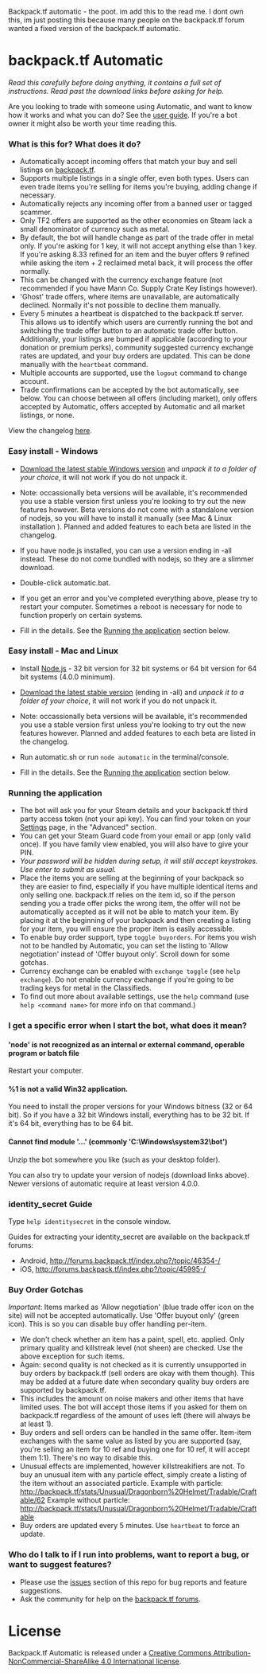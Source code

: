 Backpack.tf automatic - the poot.
im add this to the read me.
I dont own this, im just posting this because many people on the backpack.tf forum
wanted a fixed version of the backpack.tf automatic.






# backpack.tf Automatic #

*Read this carefully before doing anything, it contains a full set of instructions. Read past the download links before asking for help.*

Are you looking to trade with someone using Automatic, and want to know how it works and what you can do? See the [user guide](user-guide.md). If you're a bot owner it might also be worth your time reading this.

### What is this for? What does it do? ###

* Automatically accept incoming offers that match your buy and sell listings on [backpack.tf](http://backpack.tf).
* Supports multiple listings in a single offer, even both types. Users can even trade items you're selling for items you're buying, adding change if necessary.
* Automatically rejects any incoming offer from a banned user or tagged scammer.
* Only TF2 offers are supported as the other economies on Steam lack a small denominator of currency such as metal.
* By default, the bot will handle change as part of the trade offer in metal only. If you're asking for 1 key, it will not accept anything else than 1 key. If you're asking 8.33 refined for an item and the buyer offers 9 refined while asking the item + 2 reclaimed metal back, it will process the offer normally.
* This can be changed with the currency exchange feature (not recommended if you have Mann Co. Supply Crate Key listings however).
* 'Ghost' trade offers, where items are unavailable, are automatically declined. Normally it's not possible to decline them manually.
* Every 5 minutes a heartbeat is dispatched to the backpack.tf server. This allows us to identify which users are currently running the bot and switching the trade offer button to an automatic trade offer button. Additionally, your listings are bumped if applicable (according to your donation or premium perks), community suggested currency exchange rates are updated, and your buy orders are updated. This can be done manually with the `heartbeat` command.
* Multiple accounts are supported, use the `logout` command to change account.
* Trade confirmations can be accepted by the bot automatically, see below. You can choose between all offers (including market), only offers accepted by Automatic, offers accepted by Automatic and all market listings, or none.

View the changelog [here](CHANGELOG.md).

### Easy install - Windows ###
* [Download the latest stable Windows version](https://bitbucket.org/jessecar/backpack.tf-automatic/downloads/) and *unpack it to a folder of your choice*, it will not work if you do not unpack it.
* Note: occassionally beta versions will be available, it's recommended you use a stable version first unless you're looking to try out the new features however. Beta versions do not come with a standalone version of nodejs, so you will have to install it manually (see Mac & Linux installation ). Planned and added features to each beta are listed in the changelog.
* If you have node.js installed, you can use a version ending in -all instead. These do not come bundled with nodejs, so they are a slimmer download.
* Double-click automatic.bat.
* If you get an error and you've completed everything above, please try to restart your computer. Sometimes a reboot is necessary for node to function properly on certain systems.

* Fill in the details. See the [Running the application](#running-the-application) section below.

### Easy install - Mac and Linux ###
* Install [Node.js](https://nodejs.org/en/download/current/) - 32 bit version for 32 bit systems or 64 bit version for 64 bit systems (4.0.0 minimum).
* [Download the latest stable version](https://bitbucket.org/jessecar/backpack.tf-automatic/downloads) (ending in -all) and *unpack it to a folder of your choice*, it will not work if you do not unpack it.
* Note: occassionally beta versions will be available, it's recommended you use a stable version first unless you're looking to try out the new features however. Planned and added features to each beta are listed in the changelog.
* Run automatic.sh or run `node automatic` in the terminal/console.

* Fill in the details. See the [Running the application](#running-the-application) section below.

### Running the application ###

* The bot will ask you for your Steam details and your backpack.tf third party access token (not your api key). You can find your token on your [Settings](http://backpack.tf/settings) page, in the "Advanced" section.
* You can get your Steam Guard code from your email or app (only valid once). If you have family view enabled, you will also have to give your PIN.
* *Your password will be hidden during setup, it will still accept keystrokes. Use enter to submit as usual.*
* Place the items you are selling at the beginning of your backpack so they are easier to find, especially if you have multiple identical items and only selling one. backpack.tf relies on the item id, so if the person sending you a trade offer picks the wrong item, the offer will not be automatically accepted as it will not be able to match your item. By placing it at the beginning of your backpack and then creating a listing for your item, you will ensure the proper item is easily accessible.
* To enable buy order support, type `toggle buyorders`. For items you wish not to be handled by Automatic, you can set the listing to 'Allow negotiation' instead of 'Offer buyout only'. Scroll down for some gotchas.
* Currency exchange can be enabled with `exchange toggle` (see `help exchange`). Do not enable currency exchange if you're going to be trading keys for metal in the Classifieds.
* To find out more about available settings, use the `help` command (use `help <command name>` for more info on that command.)

### I get a specific error when I start the bot, what does it mean? ###
#### 'node' is not recognized as an internal or external command, operable program or batch file ####
Restart your computer.

#### %1 is not a valid Win32 application.
You need to install the proper versions for your Windows bitness (32 or 64 bit). So if you have a 32 bit Windows install, everything has to be 32 bit. If it's 64 bit, everything has to be 64 bit.

#### Cannot find module '...' (commonly 'C:\Windows\system32\bot')
Unzip the bot somewhere you like (such as your desktop folder).


You can also try to update your version of nodejs (download links above). Newer versions of automatic require at least version 4.0.0. 
### identity_secret Guide ###

Type `help identitysecret` in the console window.

Guides for extracting your identity_secret are available on the backpack.tf forums:

- Android, http://forums.backpack.tf/index.php?/topic/46354-/
- iOS, http://forums.backpack.tf/index.php?/topic/45995-/

### Buy Order Gotchas ###

*Important*:
Items marked as 'Allow negotiation' (blue trade offer icon on the site) will not be accepted automatically. Use 'Offer buyout only' (green icon). This is so you can disable buy offer handling per-item.

- We don't check whether an item has a paint, spell, etc. applied. Only primary quality and killstreak level (not sheen) are checked. Use the above exception for such items.
- Again: second quality is not checked as it is currently unsupported in buy orders by backpack.tf (sell orders are okay with them though). This may be added at a future date when secondary quality buy orders are supported by backpack.tf.
- This includes the amount on noise makers and other items that have limited uses. The bot will accept those items if you asked for them on backpack.tf regardless of the amount of uses left (there will always be at least 1).
- Buy orders and sell orders can be handled in the same offer. Item-item exchanges with the same value as listed by you are supported (say, you're selling an item for 10 ref and buying one for 10 ref, it will accept them 1:1). There's no way to disable this.
- Unusual effects are implemented, however killstreakifiers are not. To buy an unusual item with any particle effect, simply create a listing of the item without an associated particle.
Example with particle: http://backpack.tf/stats/Unusual/Dragonborn%20Helmet/Tradable/Craftable/62
Example without particle: http://backpack.tf/stats/Unusual/Dragonborn%20Helmet/Tradable/Craftable
- Buy orders are updated every 5 minutes. Use `heartbeat` to force an update.

### Who do I talk to if I run into problems, want to report a bug, or want to suggest features? ###

* Please use the [issues](https://bitbucket.org/jessecar/backpack.tf-automatic/issues?status=new&status=open) section of this repo for bug reports and feature suggestions.
* Ask the community for help on the [backpack.tf forums](http://forums.backpack.tf/index.php?/topic/20204-backpacktf-automatic-help-thread/).

# License #

Backpack.tf Automatic is released under a [Creative Commons Attribution-NonCommercial-ShareAlike 4.0 International license](http://creativecommons.org/licenses/by-nc-sa/4.0/).
